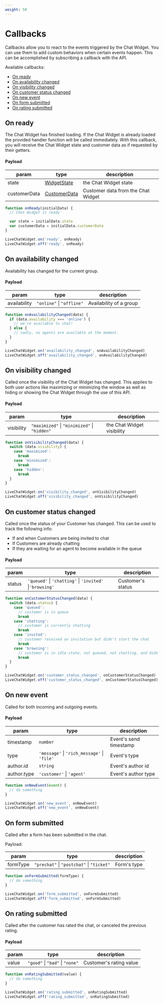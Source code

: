 ```yaml
---
weight: 50
---
```


# Callbacks

Callbacks allow you to react to the events triggered by the Chat Widget.
You can use them to add custom behaviors when certain events happen.
This can be accomplished by subscribing a callback with the API.

Available callbacks:

- [On ready](#ready)
- [On availability changed](#availability-changed)
- [On visibility changed](#visibility-changed)
- [On customer status changed](#customer-status-changed)
- [On new event](#new-event)
- [On form submitted](#form-submitted)
- [On rating submitted](#rating-submitted)

## On ready

The Chat Widget has finished loading. If the Chat Widget is already loaded the provided handler function will be called immediately.
With this callback, you will receive the Chat Widget state and customer data as if requested by their getters.

#### Payload

| param        | type                               | description                        |
| ------------ | ---------------------------------- | ---------------------------------- |
| state        | [WidgetState](#get-state)          | the Chat Widget state              |
| customerData | [CustomerData](#get-customer-data) | Customer data from the Chat Widget |

```js
function onReady(initialData) {
  // Chat Widget is ready

  var state = initialData.state
  var customerData = initialData.customerData
}

LiveChatWidget.on('ready', onReady)
LiveChatWidget.off('ready', onReady)
```

## On availability changed

Availability has changed for the current group.

#### Payload

| param        | type                      | description             |
| ------------ | ------------------------- | ----------------------- |
| availability | `"online"` \| `"offline"` | Availability of a group |

```js
function onAvailabilityChanged(data) {
  if (data.availability === 'online') {
    // we're available to chat!
  } else {
    // sadly, no agents are available at the moment.
  }
}

LiveChatWidget.on('availability_changed', onAvailabilityChanged)
LiveChatWidget.off('availability_changed', onAvailabilityChanged)
```

## On visibility changed

Called once the visibility of the Chat Widget has changed.
This applies to both user actions like maximizing or minimizing the window as well as hiding or showing the Chat Widget through the use of this API.

#### Payload

| param      | type                                         | description                |
| ---------- | -------------------------------------------- | -------------------------- |
| visibility | `"maximized"` \| `"minimized"` \| `"hidden"` | the Chat Widget visibility |

```js
function onVisibilityChanged(data) {
  switch (data.visibility) {
    case 'maximized':
      break
    case 'minimized':
      break
    case 'hidden':
      break
  }
}

LiveChatWidget.on('visibility_changed', onVisibilityChanged)
LiveChatWidget.off('visibility_changed', onVisibilityChanged)
```

## On customer status changed

Called once the status of your Customer has changed.
This can be used to track the following info:

- If and when Customers are being invited to chat
- If Customers are already chatting
- If they are waiting for an agent to become available in the queue

#### Payload

| param  | type                                                     | description       |
| ------ | -------------------------------------------------------- | ----------------- |
| status | `'queued'` \| `'chatting'` \| `'invited'` \|`'browsing'` | Customer's status |

```js
function onCustomerStatusChanged(data) {
  switch (data.status) {
    case 'queued':
      // customer is in queue
      break
    case 'chatting':
      // customer is currently chatting
      break
    case 'invited':
      // customer received an invitation but didn't start the chat
      break
    case 'browsing':
      // customer is in idle state, not queued, not chatting, and didn't receive an invitation
      break
  }
}

LiveChatWidget.on('customer_status_changed', onCustomerStatusChanged)
LiveChatWidget.off('customer_status_changed', onCustomerStatusChanged)
```

## On new event

Called for both incoming and outgoing events.

#### Payload

| param       | type                                        | description            |
| ----------- | ------------------------------------------- | ---------------------- |
| timestamp   | `number`                                    | Event's send timestamp |
| type        | `'message'` \| `'rich_message'` \| `'file'` | Event's type           |
| author.id   | `string`                                    | Event's author id      |
| author.type | `'customer'` \| `'agent'`                   | Event's author type    |

```js
function onNewEvent(event) {
  // do something
}

LiveChatWidget.on('new_event', onNewEvent)
LiveChatWidget.off('new_event', onNewEvent)
```

## On form submitted

Called after a form has been submitted in the chat.

Payload:

| param    | type                                      | description |
| -------- | ----------------------------------------- | ----------- |
| formType | `"prechat"` \| `"postchat"` \| `"ticket"` | Form's type |

```js
function onFormSubmitted(formType) {
  // do something
}

LiveChatWidget.on('form_submitted', onFormSubmitted)
LiveChatWidget.off('form_submitted', onFormSubmitted)
```

## On rating submitted

Called after the customer has rated the chat, or canceled the previous rating.

#### Payload

| param | type                            | description             |
| ----- | ------------------------------- | ----------------------- |
| value | `"good"` \| `"bad"` \| `"none"` | Customer's rating value |

```js
function onRatingSubmitted(value) {
  // do something
}

LiveChatWidget.on('rating_submitted', onRatingSubmitted)
LiveChatWidget.off('rating_submitted', onRatingSubmitted)
```
